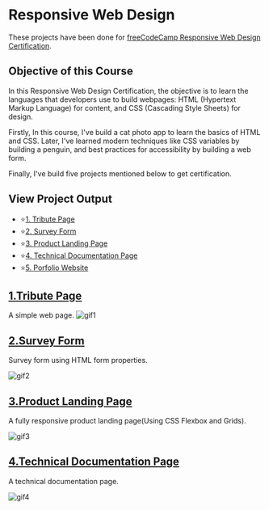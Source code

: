 # Responsive Web Design

These projects have been done for [freeCodeCamp Responsive Web Design Certification](https://www.freecodecamp.org/learn/responsive-web-design).

## Objective of this Course

In this Responsive Web Design Certification, the objective is to learn the languages that developers use to build webpages: HTML (Hypertext Markup Language) for content, and CSS (Cascading Style Sheets) for design.

Firstly, In this course, I've build a cat photo app to learn the basics of HTML and CSS. Later, I've learned modern techniques like CSS variables by building a penguin, and best practices for accessibility by building a web form.

Finally, I've build five projects mentioned below to get certification.

## View Project Output

- ⭐[1. Tribute Page](https://saloni-15.github.io/Frontend-practice-HTML-CSS/Tribute-Page/index1.html)
- ⭐[2. Survey Form](https://saloni-15.github.io/Frontend-practice-HTML-CSS/Survey-Form/index2.html)
- ⭐[3. Product Landing Page](https://saloni-15.github.io/Frontend-practice-HTML-CSS/Product-Landing-Page/index3.html)
- ⭐[4. Technical Documentation Page](https://saloni-15.github.io/Frontend-practice-HTML-CSS/Technical-documentation-page/index4.html)
- ⭐[5. Porfolio Website](https://saloni-15.github.io/Frontend-practice-HTML-CSS/Portfolio%20website/index5.html)

## [1.Tribute Page](https://github.com/saloni-15/Frontend-practice-HTML-CSS/tree/main/Tribute-Page)

A simple web page.
<centre>
![gif1](https://github.com/saloni-15/Frontend-practice-HTML-CSS/blob/main/assets/tribute.gif)
</centre>
## [2.Survey Form](https://github.com/saloni-15/Frontend-practice-HTML-CSS/tree/main/Survey-Form)

Survey form using HTML form properties.

![gif2](https://github.com/saloni-15/Frontend-practice-HTML-CSS/blob/main/assets/form.gif)

## [3.Product Landing Page](https://github.com/saloni-15/Frontend-practice-HTML-CSS/tree/main/Product-Landing-Page)

A fully responsive product landing page(Using CSS Flexbox and Grids).

![gif3](https://github.com/saloni-15/Frontend-practice-HTML-CSS/blob/main/assets/product.gif)

## [4.Technical Documentation Page](https://github.com/saloni-15/Frontend-practice-HTML-CSS/tree/main/Technical-documentation-page)

A technical documentation page.

![gif4](https://github.com/saloni-15/Frontend-practice-HTML-CSS/blob/main/assets/documentation.gif)
